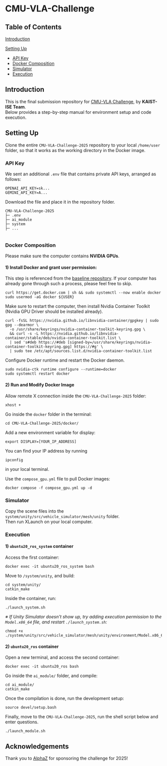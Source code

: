 # CMU-VLA-Challenge

## Table of Contents
[Introduction](#introduction)  

[Setting Up](#setting-up)
- [API Key](#api-key)
- [Docker Composition](#docker-composition)
- [Simulator](#simulator)
- [Execution](#execution)


## Introduction
This is the final submission repository for [CMU-VLA Challenge](https://www.ai-meets-autonomy.com/cmu-vla-challenge), by **KAIST-ISE Team**. \
Below provides a step-by-step manual for environment setup and code execution.

## Setting Up
Clone the entire `CMU-VLA-Challenge-2025` repository to your local `/home/user` folder, so that it works as the working directory in the Docker image.

### API Key
We sent an additional `.env` file that contains private API keys, arranged as follows:
```
OPENAI_API_KEY=sk...
GEMINI_API_KEY=A...
```
Download the file and place it in the repository folder. 
```
CMU-VLA-Challenge-2025
├─ .env
├─ ai_module
├─ system
├─ ...
 
```

### Docker Composition
Please make sure the computer contains **NVIDIA GPUs**.
#### 1) Install Docker and grant user permission:
This step is referenced from the [baseline repository](https://github.com/CMU-VLA-KAIST-ISE/CMU-VLA-Challenge-2025/tree/main/docker#2-for-computers-with-nvidia-gpus).
If your computer has already gone through such a process, please feel free to skip.
```
curl https://get.docker.com | sh && sudo systemctl --now enable docker
sudo usermod -aG docker ${USER}
```
Make sure to restart the computer, then install Nvidia Container Toolkit (Nvidia GPU Driver should be installed already).
```
curl -fsSL https://nvidia.github.io/libnvidia-container/gpgkey | sudo gpg --dearmor \
  -o /usr/share/keyrings/nvidia-container-toolkit-keyring.gpg \
  && curl -s -L https://nvidia.github.io/libnvidia-container/stable/deb/nvidia-container-toolkit.list \
  | sed 's#deb https://#deb [signed-by=/usr/share/keyrings/nvidia-container-toolkit-keyring.gpg] https://#g' \
  | sudo tee /etc/apt/sources.list.d/nvidia-container-toolkit.list
```
Configure Docker runtime and restart the Docker daemon.
```
sudo nvidia-ctk runtime configure --runtime=docker
sudo systemctl restart docker
```

#### 2) Run and Modify Docker Image
Allow remote X connection inside the `CMU-VLA-Challenge-2025` folder:
```
xhost +
```
Go inside the `docker` folder in the terminal:
```
cd CMU-VLA-Challenge-2025/docker/
```
Add a new environment variable for display:
```
export DISPLAY=[YOUR_IP_ADDRESS]
```
You can find your IP address by running 
```
ipconfig
```
in your local terminal. 

Use the `compose_gpu.yml` file to pull Docker images:
```
docker compose -f compose_gpu.yml up -d 
```

### Simulator

Copy the scene files into the `system/unity/src/vehicle_simulator/mesh/unity` folder. \
Then run XLaunch on your local computer.

### Execution
#### 1) `ubuntu20_ros_system` container
Access the first container:
```
docker exec -it ubuntu20_ros_system bash
```
Move to `/system/unity`, and build:
```
cd system/unity/
catkin_make
```
Inside the container, run:
```
./launch_system.sh
```

_※ If Unity Simulator doesn't show up, try adding execution permission to the `Model.x86_64` file, and restart `./launch_system.sh`:_
```
chmod +x ./system/unity/src/vehicle_simulator/mesh/unity/environment/Model.x86_64
```
#### 2) `ubuntu20_ros` container
Open a new terminal, and access the second container:
```
docker exec -it ubuntu20_ros bash
```
Go inside the `ai_module/` folder, and compile:
```
cd ai_module/
catkin_make
```
Once the compilation is done, run the development setup:
```
source devel/setup.bash
```
Finally, move to the `CMU-VLA-Challenge-2025`, run the shell script below and enter questions.
```
./launch_module.sh
```


## Acknowledgements
Thank you to [AlphaZ](https://alpha-z.ai/) for sponsoring the challenge for 2025!
